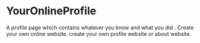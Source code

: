 # YourOnlineProfile
A profile page which contains whatever you know and what you did . Create your own online website. create your own profile website or about website.
